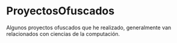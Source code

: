 ProyectosOfuscados
==================

Algunos proyectos ofuscados que he realizado, generalmente van relacionados con ciencias de la computación.
